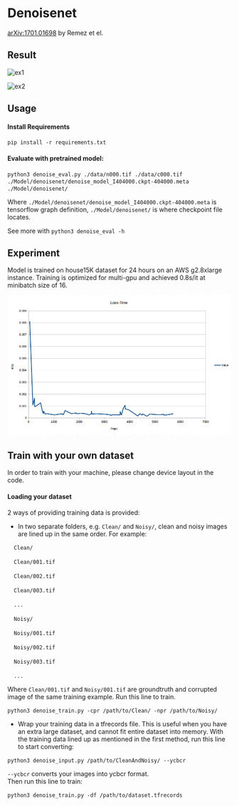 # Denoisenet

[arXiv:1701.01698](https://arxiv.org/pdf/1701.01687.pdf)
by Remez et el.

## Result
![ex1](https://raw.githubusercontent.com/isVoid/DenoiseNet/master/doc/ex1.png)

![ex2](https://raw.githubusercontent.com/isVoid/DenoiseNet/master/doc/ex2.png)

## Usage

#### Install Requirements
```shell
pip install -r requirements.txt
```

#### Evaluate with pretrained model:
```shell
python3 denoise_eval.py ./data/n000.tif ./data/c000.tif ./Model/denoisenet/denoise_model_I404000.ckpt-404000.meta ./Model/denoisenet/
```

Where `./Model/denoisenet/denoise_model_I404000.ckpt-404000.meta` is tensorflow graph definition, `./Model/denoisenet/` is where checkpoint file locates.

See more with `python3 denoise_eval -h`

## Experiment

Model is trained on house15K dataset for 24 hours on an AWS g2.8xlarge instance. Training is optimized for multi-gpu and achieved 0.8s/it at minibatch size of 16.

![ex1](https://raw.githubusercontent.com/isVoid/DenoiseNet/master/doc/Loss_time_plot.png)

## Train with your own dataset

In order to train with your machine, please change device layout in the code.

#### Loading your dataset
2 ways of providing training data is provided:
- In two separate folders, e.g. `Clean/` and `Noisy/`, clean and noisy images are lined up in the same order. For example:
```
  Clean/

  Clean/001.tif

  Clean/002.tif

  Clean/003.tif

  ...

  Noisy/

  Noisy/001.tif

  Noisy/002.tif

  Noisy/003.tif

  ...
```
Where `Clean/001.tif` and `Noisy/001.tif` are groundtruth and corrupted image of the same training example. Run this line to train.
```shell
python3 denoise_train.py -cpr /path/to/Clean/ -npr /path/to/Noisy/
```

- Wrap your training data in a tfrecords file. This is useful when you have an extra large dataset, and cannot fit entire dataset into memory. With the training data lined up as mentioned in the first method, run this line to start converting:
```shell
python3 denoise_input.py /path/to/CleanAndNoisy/ --ycbcr
```
`--ycbcr` converts your images into ycbcr format.<br>
Then run this line to train:
```shell
python3 denoise_train.py -df /path/to/dataset.tfrecords
```
